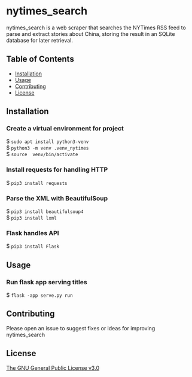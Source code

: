 # nytimes_search

nytimes_search is a web scraper that searches the NYTimes RSS feed to parse and extract stories about China, storing the result in an SQLite database for later retrieval.

## Table of Contents

- [Installation](#Installation)
- [Usage](#Usage)
- [Contributing](#Contributing)
- [License](#License)

## Installation

### Create a virtual environment for project
$ `sudo apt install python3-venv`  
$ `python3 -m venv .venv_nytimes`  
$ `source  venv/bin/activate`

### Install requests for handling HTTP
$ `pip3 install requests`  

### Parse the XML with BeautifulSoup
$ `pip3 install beautifulsoup4`  
$ `pip3 install lxml`

### Flask handles API
$ `pip3 install Flask`

## Usage
### Run flask app serving titles
$ `flask -app serve.py run`

## Contributing

Please open an issue to suggest fixes or ideas for improving nytimes_search

## License

[The GNU General Public License v3.0](https://www.gnu.org/licenses/gpl-3.0.en.html)
